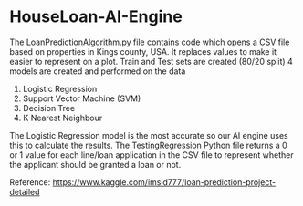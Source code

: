 # HouseLoan-AI-Engine
The LoanPredictionAlgorithm.py file contains code which opens a CSV file based on properties in Kings county, USA. It replaces values to make it easier to represent on a plot. Train and Test sets are created (80/20 split) 4 models are created and performed on the data

1. Logistic Regression
2. Support Vector Machine (SVM)
3. Decision Tree
4. K Nearest Neighbour

The Logistic Regression model is the most accurate so our AI engine uses this to calculate the results. 
The TestingRegression Python file returns a 0 or 1 value for each line/loan application in the CSV file to represent whether the applicant should be granted a loan or not.

Reference:
https://www.kaggle.com/imsid777/loan-prediction-project-detailed
